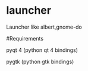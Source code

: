 # launcher
Launcher like albert,gnome-do

#Requirements

pyqt 4 (python qt 4 bindings)

pygtk (python gtk bindings)

